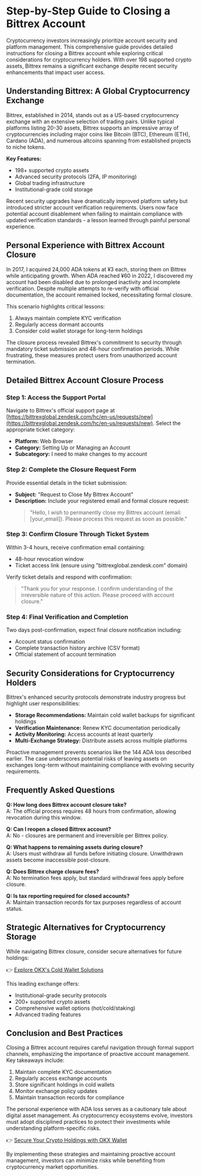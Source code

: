 # Step-by-Step Guide to Closing a Bittrex Account

Cryptocurrency investors increasingly prioritize account security and platform management. This comprehensive guide provides detailed instructions for closing a Bittrex account while exploring critical considerations for cryptocurrency holders. With over 198 supported crypto assets, Bittrex remains a significant exchange despite recent security enhancements that impact user access.

## Understanding Bittrex: A Global Cryptocurrency Exchange

Bittrex, established in 2014, stands out as a US-based cryptocurrency exchange with an extensive selection of trading pairs. Unlike typical platforms listing 20-30 assets, Bittrex supports an impressive array of cryptocurrencies including major coins like Bitcoin (BTC), Ethereum (ETH), Cardano (ADA), and numerous altcoins spanning from established projects to niche tokens.

**Key Features:**
- 198+ supported crypto assets
- Advanced security protocols (2FA, IP monitoring)
- Global trading infrastructure
- Institutional-grade cold storage

Recent security upgrades have dramatically improved platform safety but introduced stricter account verification requirements. Users now face potential account disablement when failing to maintain compliance with updated verification standards - a lesson learned through painful personal experience.

## Personal Experience with Bittrex Account Closure

In 2017, I acquired 24,000 ADA tokens at ¥3 each, storing them on Bittrex while anticipating growth. When ADA reached ¥60 in 2022, I discovered my account had been disabled due to prolonged inactivity and incomplete verification. Despite multiple attempts to re-verify with official documentation, the account remained locked, necessitating formal closure.

This scenario highlights critical lessons:
1. Always maintain complete KYC verification
2. Regularly access dormant accounts
3. Consider cold wallet storage for long-term holdings

The closure process revealed Bittrex's commitment to security through mandatory ticket submission and 48-hour confirmation periods. While frustrating, these measures protect users from unauthorized account termination.

## Detailed Bittrex Account Closure Process

### Step 1: Access the Support Portal

Navigate to Bittrex's official support page at [https://bittrexglobal.zendesk.com/hc/en-us/requests/new](https://bittrexglobal.zendesk.com/hc/en-us/requests/new). Select the appropriate ticket category:
- **Platform:** Web Browser
- **Category:** Setting Up or Managing an Account
- **Subcategory:** I need to make changes to my account

### Step 2: Complete the Closure Request Form

Provide essential details in the ticket submission:
- **Subject:** "Request to Close My Bittrex Account"
- **Description:** Include your registered email and formal closure request:
  > "Hello, I wish to permanently close my Bittrex account (email: [your_email]). Please process this request as soon as possible."

### Step 3: Confirm Closure Through Ticket System

Within 3-4 hours, receive confirmation email containing:
- 48-hour revocation window
- Ticket access link (ensure using "bittrexglobal.zendesk.com" domain)

Verify ticket details and respond with confirmation:
> "Thank you for your response. I confirm understanding of the irreversible nature of this action. Please proceed with account closure."

### Step 4: Final Verification and Completion

Two days post-confirmation, expect final closure notification including:
- Account status confirmation
- Complete transaction history archive (CSV format)
- Official statement of account termination

## Security Considerations for Cryptocurrency Holders

Bittrex's enhanced security protocols demonstrate industry progress but highlight user responsibilities:
- **Storage Recommendations:** Maintain cold wallet backups for significant holdings
- **Verification Maintenance:** Renew KYC documentation periodically
- **Activity Monitoring:** Access accounts at least quarterly
- **Multi-Exchange Strategy:** Distribute assets across multiple platforms

Proactive management prevents scenarios like the 144 ADA loss described earlier. The case underscores potential risks of leaving assets on exchanges long-term without maintaining compliance with evolving security requirements.

## Frequently Asked Questions

**Q: How long does Bittrex account closure take?**  
A: The official process requires 48 hours from confirmation, allowing revocation during this window.

**Q: Can I reopen a closed Bittrex account?**  
A: No - closures are permanent and irreversible per Bittrex policy.

**Q: What happens to remaining assets during closure?**  
A: Users must withdraw all funds before initiating closure. Unwithdrawn assets become inaccessible post-closure.

**Q: Does Bittrex charge closure fees?**  
A: No termination fees apply, but standard withdrawal fees apply before closure.

**Q: Is tax reporting required for closed accounts?**  
A: Maintain transaction records for tax purposes regardless of account status.

## Strategic Alternatives for Cryptocurrency Storage

While navigating Bittrex closure, consider secure alternatives for future holdings:

👉 [Explore OKX's Cold Wallet Solutions](https://bit.ly/okx-bonus)

This leading exchange offers:
- Institutional-grade security protocols
- 200+ supported crypto assets
- Comprehensive wallet options (hot/cold/staking)
- Advanced trading features

## Conclusion and Best Practices

Closing a Bittrex account requires careful navigation through formal support channels, emphasizing the importance of proactive account management. Key takeaways include:
1. Maintain complete KYC documentation
2. Regularly access exchange accounts
3. Store significant holdings in cold wallets
4. Monitor exchange policy updates
5. Maintain transaction records for compliance

The personal experience with ADA loss serves as a cautionary tale about digital asset management. As cryptocurrency ecosystems evolve, investors must adopt disciplined practices to protect their investments while understanding platform-specific risks.

👉 [Secure Your Crypto Holdings with OKX Wallet](https://bit.ly/okx-bonus)

By implementing these strategies and maintaining proactive account management, investors can minimize risks while benefiting from cryptocurrency market opportunities.